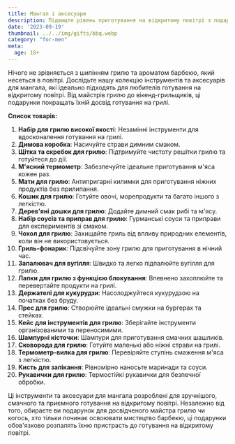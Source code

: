 ```yaml
---
title: Мангал і аксесуари
description: Підвищте рівень приготування на відкритому повітрі з подарунками - інструментами і аксесуарами для мангала.
date: '2023-09-19'
thumbnail: ../../img/gifts/bbq.webp
category: "for-men"
meta:
  age: 18+
---
```

Нічого не зрівняється з шипінням грилю та ароматом барбекю, який несеться в повітрі. Дослідьте нашу колекцію інструментів та аксесуарів для мангала, які ідеально підходять для любителів готування на відкритому повітрі. Від майстрів грилю до вікенд-грильщиків, ці подарунки покращать їхній досвід готування на грилі.

**Список товарів:**
1. **Набір для грилю високої якості**: Незамінні інструменти для вдосконалення готування на грилі.
2. **Димова коробка**: Насичуйте страви димним смаком.
3. **Щітка та скребок для грилю**: Підтримуйте чистоту решітки грилю та готуйтеся до дії.
4. **М'ясний термометр**: Забезпечуйте ідеальне приготування м'яса кожен раз.
5. **Мати для грилю**: Антипригарні килимки для приготування ніжних продуктів без прилипання.
6. **Кошик для грилю**: Готуйте овочі, морепродукти та багато іншого з легкістю.
7. **Дерев'яні дошки для грилю**: Додайте димний смак рибі та м'ясу.
8. **Набір соусів та приправ для грилю**: Гурманські соуси та приправи для експериментів зі смаком.
9. **Чохол для грилю**: Захищайте гриль від впливу природних елементів, коли він не використовується.
10. **Гриль-фонарик**: Підсвічуйте зону грилю для приготування в нічний час.
11. **Запалювач для вугілля**: Швидко та легко підпалюйте вугілля для грилю.
12. **Лапки для грилю з функцією блокування**: Впевнено захоплюйте та перевертайте продукти на грилі.
13. **Держателі для кукурудзи**: Насолоджуйтеся кукурудзою на початках без бруду.
14. **Прес для грилю**: Створюйте ідеальні смужки на бургерах та стейках.
15. **Кейс для інструментів для грилю**: Зберігайте інструменти організованими та переносимими.
16. **Шампурні кісточки**: Шампури для приготування смачних шашликів.
17. **Сковорода для грилю**: Готуйте маленькі або ніжні страви на грилі.
18. **Термометр-вилка для грилю**: Перевіряйте ступінь смаження м'яса з легкістю.
19. **Кисть для запікання**: Рівномірно наносьте маринади та соуси.
20. **Рукавички для грилю**: Термостійкі рукавички для безпечної обробки.

Ці інструменти та аксесуари для мангала розроблені для зручнішого, смачного та приємного готування на відкритому повітрі. Незалежно від того, обираєте ви подарунок для досвідченого майстра грилю чи когось, хто тільки починає освоювати мистецтво барбекю, ці подарунки обов'язково розпалять їхню пристрасть до готування на відкритому повітрі.
